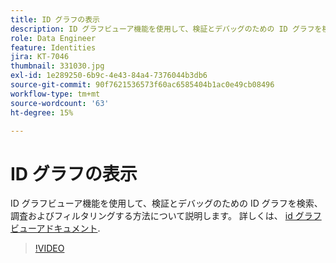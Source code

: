 ```yaml
---
title: ID グラフの表示
description: ID グラフビューア機能を使用して、検証とデバッグのための ID グラフを検索、調査およびフィルタリングする方法について説明します。
role: Data Engineer
feature: Identities
jira: KT-7046
thumbnail: 331030.jpg
exl-id: 1e289250-6b9c-4e43-84a4-7376044b3db6
source-git-commit: 90f7621536573f60ac6585404b1ac0e49cb08496
workflow-type: tm+mt
source-wordcount: '63'
ht-degree: 15%

---
```


# ID グラフの表示

ID グラフビューア機能を使用して、検証とデバッグのための ID グラフを検索、調査およびフィルタリングする方法について説明します。 詳しくは、 [id グラフビューアドキュメント](https://experienceleague.adobe.com/docs/experience-platform/identity/ui/identity-graph-viewer.html?lang=ja).

>[!VIDEO](https://video.tv.adobe.com/v/331030?quality=12&learn=on)


